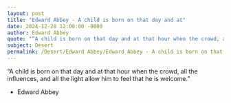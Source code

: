 ```yaml
---
layout: post
title: "Edward Abbey - A child is born on that day and at"
date: 2024-12-28 12:00:00 -0000
author: Edward Abbey
quote: "“A child is born on that day and at that hour when the crowd, all the influences, and all the light allow him to feel that he is welcome.”"
subject: Desert
permalink: /Desert/Edward Abbey/Edward Abbey - A child is born on that day and at
---
```


“A child is born on that day and at that hour when the crowd, all the influences, and all the light allow him to feel that he is welcome.”

- Edward Abbey
